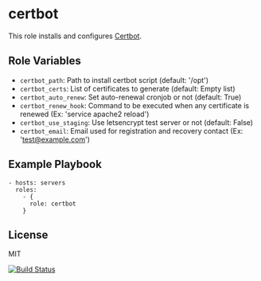 certbot
=======

This role installs and configures [Certbot](https://certbot.eff.org/).

Role Variables
--------------

- `certbot_path`: Path to install certbot script (default: '/opt')
- `certbot_certs`: List of certificates to generate (default: Empty list)
- `certbot_auto_renew`: Set auto-renewal cronjob or not (default: True)
- `certbot_renew_hook`: Command to be executed when any certificate is renewed (Ex: 'service apache2 reload')
- `certbot_use_staging`: Use letsencrypt test server or not (default: False)
- `certbot_email`: Email used for registration and recovery contact (Ex: 'test@example.com')

Example Playbook
----------------

    - hosts: servers
      roles:
        - {
          role: certbot
        }

License
-------

MIT

[![Build Status](https://travis-ci.org/dpujadas/ansible-role-certbot.svg?branch=master)](https://travis-ci.org/dpujadas/ansible-role-certbot)
